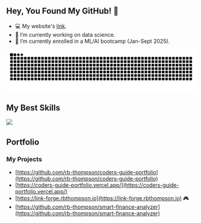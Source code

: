 ## Hey, You Found My GitHub! 👋

- 💻 My website's [link](https://rbthompson.io/).
- 🧪 I’m currently working on data science.
- 🌱 I’m currently enrolled in a ML/AI bootcamp (Jan-Sept 2025).

<picture>
  <source media="(prefers-color-scheme: dark)" srcset="https://raw.githubusercontent.com/spider-man-tm/spider-man-tm/snake-game/github-contribution-grid-snake-dark.svg">
  <source media="(prefers-color-scheme: light)" srcset="https://raw.githubusercontent.com/spider-man-tm/spider-man-tm/snake-game/github-contribution-grid-snake.svg">
  <img alt="github contribution grid snake animation" src="https://raw.githubusercontent.com/spider-man-tm/spider-man-tm/snake-game/github-contribution-grid-snake.svg">
</picture>

<br />

## My Best Skills

<!-- https://github.com/tandpfun/skill-icons#readme -->
<img src="https://skillicons.dev/icons?i=ai,github,githubactions,laravel,postman,py,pytorch,js,npm,tensorflow,vscode&theme=light" />

<br />

## Portfolio

### My Projects

- [https://github.com/rb-thompson/coders-guide-portfolio](https://github.com/rb-thompson/coders-guide-portfolio)
- [https://coders-guide-portfolio.vercel.app/](https://coders-guide-portfolio.vercel.app/)
- [https://link-forge.rbthompson.io](https://link-forge.rbthompson.io) 🎮
- [https://github.com/rb-thompson/smart-finance-analyzer](https://github.com/rb-thompson/smart-finance-analyzer)
